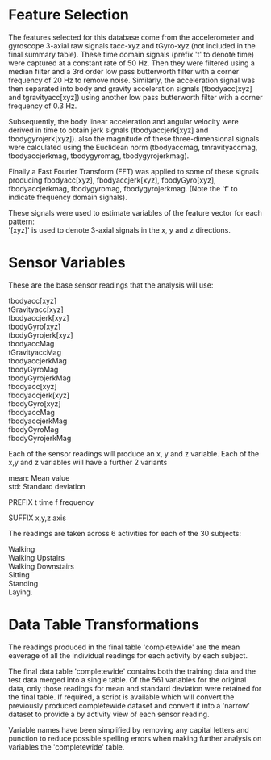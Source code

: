 Feature Selection 
=================

The features selected for this database come from the accelerometer and gyroscope 3-axial raw signals tacc-xyz and tGyro-xyz (not included in the final summary table). These time domain signals (prefix 't' to denote time) were captured at a constant rate of 50 Hz. Then they were filtered using a median filter and a 3rd order low pass butterworth filter with a corner frequency of 20 Hz to remove noise. Similarly, the acceleration signal was then separated into body and gravity acceleration signals (tbodyacc[xyz] and tgravityacc[xyz]) using another low pass butterworth filter with a corner frequency of 0.3 Hz. 

Subsequently, the body linear acceleration and angular velocity were derived in time to obtain jerk signals (tbodyaccjerk[xyz] and tbodygyrojerk[xyz]). also the magnitude of these three-dimensional signals were calculated using the Euclidean norm (tbodyaccmag, tmravityaccmag, tbodyaccjerkmag, tbodygyromag, tbodygyrojerkmag). 

Finally a Fast Fourier Transform (FFT) was applied to some of these signals producing fbodyacc[xyz], fbodyaccjerk[xyz], fbodyGyro[xyz], fbodyaccjerkmag, fbodygyromag, fbodygyrojerkmag. (Note the 'f' to indicate frequency domain signals). 

These signals were used to estimate variables of the feature vector for each pattern:  
'[xyz]' is used to denote 3-axial signals in the x, y and z directions.

Sensor Variables
============
These are the base sensor readings that the analysis will use:

tbodyacc[xyz]<br>
tGravityacc[xyz]<br>
tbodyaccjerk[xyz]<br>
tbodyGyro[xyz]<br>
tbodyGyrojerk[xyz]<br>
tbodyaccMag<br>
tGravityaccMag<br>
tbodyaccjerkMag<br>
tbodyGyroMag<br>
tbodyGyrojerkMag<br>
fbodyacc[xyz]<br>
fbodyaccjerk[xyz]<br>
fbodyGyro[xyz]<br>
fbodyaccMag<br>
fbodyaccjerkMag<br>
fbodyGyroMag<br>
fbodyGyrojerkMag<br>

Each of the sensor readings will produce an x, y and z variable. Each of the x,y and z variables will have a further 2 variants

mean:  Mean value <br>
std:  Standard deviation<br>

PREFIX
    t         time
    f         frequency

SUFFIX
    x,y,z      axis

The readings are taken across 6 activities for each of the 30 subjects:

Walking<br>
Walking Upstairs<br>
Walking Downstairs<br>
Sitting<br>
Standing<br>
Laying.<br>


Data Table Transformations
====================

The readings produced in the final table 'completewide' are the mean eaverage of all the individual 
readings for each activity by each subject.

The final data table 'completewide' contains both the training data and the test data merged into a single table. Of the 561
 variables for the original data, only those readings for mean and standard deviation were retained for the final table.
If required, a script is available which will convert the previously produced completewide dataset and convert it into a 'narrow'
dataset to provide a by activity view of each sensor reading.

Variable names have been simplified by removing any capital letters and punction to reduce possible spelling errors when making further analysis on variables the 'completewide' table.